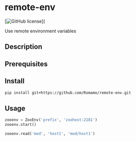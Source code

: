 # remote-env

[![GitHub license](https://img.shields.io/github/license/Romamo/remote-env)](

Use remote environment variables

## Description


## Prerequisites


## Install

```bash
pip install git+https://github.com/Romamo/remote-env.git
```
## Usage

```python
zooenv = ZooEnv('prefix', 'zoohost:2181')
zooenv.start()

zooenv.read('mod', 'host1', 'mod/host1')
```

